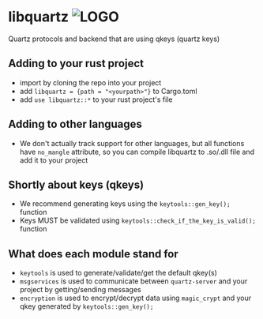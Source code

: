 # libquartz ![LOGO](https://github.com/mrquantumoff/libquartz/raw/master/quartz.png)
Quartz protocols and backend that are using qkeys (quartz keys)


## Adding to your rust project
* import by cloning the repo into your project
* add ```libquartz = {path = "<yourpath>"}``` to Cargo.toml
* add ```use libquartz::*``` to your rust project's file


## Adding to other languages
* We don't actually track support for other languages, but all functions have ```no_mangle``` attribute, so you can compile libquartz to .so/.dll file and add it to your project

## Shortly about keys (qkeys)
* We recommend generating keys using the ```keytools::gen_key();``` function
* Keys MUST be validated using ```keytools::check_if_the_key_is_valid();``` function

## What does each module stand for
* ```keytools``` is used to generate/validate/get the default qkey(s)
* ```msgservices``` is used to communicate between ```quartz-server``` and your project by getting/sending messages
* ```encryption``` is used to encrypt/decrypt data using ```magic_crypt``` and your qkey generated by ```keytools::gen_key();```
